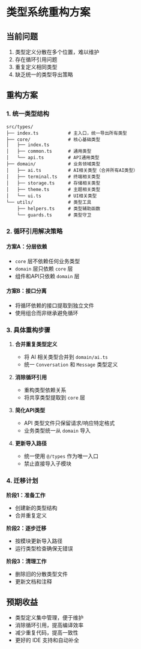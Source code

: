 # 类型系统重构方案

## 当前问题

1. 类型定义分散在多个位置，难以维护
2. 存在循环引用问题
3. 重复定义相同类型
4. 缺乏统一的类型导出策略

## 重构方案

### 1. 统一类型结构

```
src/types/
├── index.ts           # 主入口，统一导出所有类型
├── core/              # 核心基础类型
│   ├── index.ts
│   ├── common.ts      # 通用类型
│   └── api.ts         # API通用类型
├── domain/            # 业务领域类型
│   ├── ai.ts          # AI相关类型（合并所有AI类型）
│   ├── terminal.ts    # 终端相关类型
│   ├── storage.ts     # 存储相关类型
│   ├── theme.ts       # 主题相关类型
│   └── ui.ts          # UI相关类型
└── utils/             # 类型工具
    ├── helpers.ts     # 类型辅助函数
    └── guards.ts      # 类型守卫
```

### 2. 循环引用解决策略

#### 方案A：分层依赖

- `core` 层不依赖任何业务类型
- `domain` 层只依赖 `core` 层
- 组件和API只依赖 `domain` 层

#### 方案B：接口分离

- 将循环依赖的接口提取到独立文件
- 使用组合而非继承避免循环

### 3. 具体重构步骤

1. **合并重复类型定义**
   - 将 AI 相关类型合并到 `domain/ai.ts`
   - 统一 `Conversation` 和 `Message` 类型定义
2. **消除循环引用**
   - 重构类型依赖关系
   - 将共享类型提取到 `core` 层

3. **简化API类型**
   - API 类型文件只保留请求/响应特定格式
   - 业务类型统一从 `domain` 导入

4. **更新导入路径**
   - 统一使用 `@/types` 作为唯一入口
   - 禁止直接导入子模块

### 4. 迁移计划

**阶段1：准备工作**

- 创建新的类型结构
- 合并重复定义

**阶段2：逐步迁移**

- 按模块更新导入路径
- 运行类型检查确保无错误

**阶段3：清理工作**

- 删除旧的分散类型文件
- 更新文档和注释

## 预期收益

- 类型定义集中管理，便于维护
- 消除循环引用，提高编译效率
- 减少重复代码，提高一致性
- 更好的 IDE 支持和自动补全
